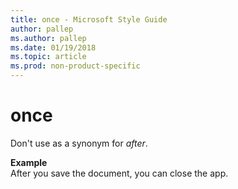 ```yaml
---
title: once - Microsoft Style Guide
author: pallep
ms.author: pallep
ms.date: 01/19/2018
ms.topic: article
ms.prod: non-product-specific
---
```


# once

Don't use as a synonym for *after*.

**Example**  
After you save the document, you can close the app.
